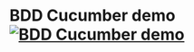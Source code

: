 
# BDD Cucumber demo [![BDD Cucumber demo](https://circleci.com/gh/anilkk/bdd-cucumber-demo.svg?style=svg)](https://circleci.com/gh/anilkk/bdd-cucumber-demo/tree/master.svg?style=svg)

